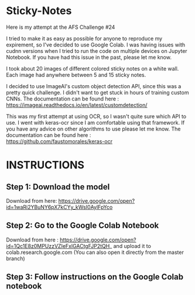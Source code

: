 # Sticky-Notes

Here is my attempt at the AFS Challenge #24 

I tried to make it as easy as possible for anyone to reproduce my expirement, so I've decided to use Google Colab. I was having issues with cudnn versions when I tried to run the code on multiple devices on Jupyter Notebook. If you have had this issue in the past, please let me know.

I took about 20 images of different colored sticky notes on a white wall. Each image had anywhere between 5 and 15 sticky notes.

I decided to use ImageAI's custom object detection API, since this was a pretty quick challenge. I didn't want to get stuck in hours of training custom CNNs.
The documentation can be found here : https://imageai.readthedocs.io/en/latest/customdetection/

This was my first attempt at using OCR, so I wasn't quite sure which API to use. I went with keras-ocr since I am comfortable using that framework. If you have any advice on other algorithms to use please let me know. 
The documentation can be found here : https://github.com/faustomorales/keras-ocr

# INSTRUCTIONS

## Step 1: Download the model 
Download from here: https://drive.google.com/open?id=1waRi2YBuNY6pX7kCYy_kWsI0AylFpYco

## Step 2: Go to the Google Colab Notebook
Download from here : https://drive.google.com/open?id=1Qc1E8z0MPUzzVZIeFxlGACtgFJP2tQH_
and upload it to colab.research.google.com
(You can also open it directly from the master branch)

## Step 3: Follow instructions on the Google Colab notebook
